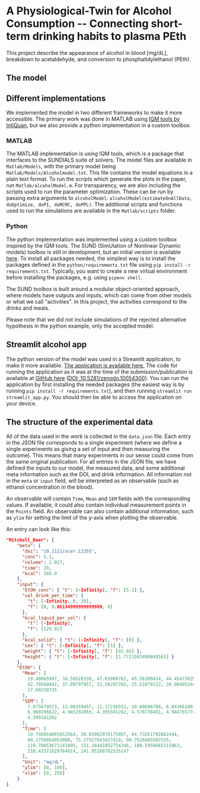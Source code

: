 # A Physiological-Twin for Alcohol Consumption -- Connecting short-term drinking habits to plasma PEth

This project describe the appearance of alcohol in blood [mg/dL], breakdown to acetaldehyde, and conversion to phosphatidylethanol (PEth). 

## The model

## Different implementations

We implemented the model in two different frameworks to make it more accessible. The primary work was done in MATLAB using [IQM tools by IntiQuan](https://iqmtools.intiquan.com/), but we also provide a python implementation in a custom toolbox.

### MATLAB

The MATLAB implementation is using IQM tools, which is a package that interfaces to the SUNDIALS suite of solvers. 
The model files are available in `Matlab/Models`, with the primary model being `Matlab/Models/Alcoholmodel.txt`. This file contains the model equations in a plain text format. To run the scripts which generate the plots in the paper, run `Matlab/alcoholModel.m`. For transparency, we are also including the scripts used to run the parameter optimization. These can be run by passing extra arguments to `alcoholModel`: `alcoholModel(estimateOnAllData, doOptimize, doPI, doMCMC, doPPL)`. 
The additional scripts and functions used to run the simulations are available in the `Matlab/scripts` folder.

### Python
The python implementation was implemented using a custom toolbox inspired by the IQM tools. The SUND (SimUlation of Nonlinear Dynamic models) toolbox is still in development, but an initial version is available [here](https://isbgroup.eu/edu/assets/sund-1.0.2.tar.gz). To install all packages needed, the simplest way is to install the packages defined in the `python/requirements.txt` file using `pip install -r requirements.txt`. Typically, you want to create a new virtual environment before installing the packages, e.g. using `pipenv shell`. 

The SUND toolbox is built around a modular object-oriented approach, where models have outputs and inputs, which can come from other models or what we call "activities". In this project, the activities correspond to the drinks and meals. 

Please note that we did not include simulations of the rejected alternative hypothesis in the python example, only the accepted model. 

## Streamlit alcohol app

The python version of the model was used in a Streamlit application, to make it more available. [The application is available here.](https://alcohol.streamlit.app/) The code for running the application as it was at the time of the submission/publication is available at [GitHub here](https://github.com/willov/alcohol_app) ([DOI: 10.5281/zenodo.10054300](https://doi.org/10.5281/zenodo.10054300)). You can run the application by first installing the needed packages (the easiest way is by running `pip install -r requirements.txt`), and then running `streamlit run streamlit_app.py`. You should then be able to access the application on your device. 

## The structure of the experimental data

All of the data used in the work is collected in the `data.json` file. Each entry in the JSON file corresponds to a single experiment (where we define a single experiments as giving a set of input and then measuring the outcome). This means that many experiments in our sense could come from the same original publication. For all entries in the JSON file, we have defined the inputs to our model, the measured data, and some additional meta information such as the DOI, and drink information. All information not in the `meta` or `input` field, will be interpreted as an observable (such as ethanol concentration in the blood).

An observable will contain `Time`, `Mean` and `SEM` fields with the corresponding values. If available, it could also contain individual measurement points in the `Points` field. An observable can also contain additional information, such as `ylim` for setting the limit of the y-axis when plotting the observable.

An entry can look like this: 

```JSON
"Mitchell_Beer": {
    "meta": {
      "doi": "10.1111/acer.12355",
      "conc": 5.1,
      "volume": 1.027,
      "time": 20,
      "kcal": 389.0
    },
    "input": {
      "EtOH_conc": { "t": [-Infinity], "f": [5.1] },
      "vol_drink_per_time": {
        "t": [-Infinity, 0, 20],
        "f": [0, 0.05134999999999999, 0]
      },
      "kcal_liquid_per_vol": {
        "t": [-Infinity],
        "f": [129.82]
      },
      "kcal_solid": { "t": [-Infinity], "f": [0] },
      "sex": { "t": [-Infinity], "f": [1] },
      "weight": { "t": [-Infinity], "f": [82.66] },
      "height": { "t": [-Infinity], "f": [1.7711583490849163] }
    },
    "EtOH": {
      "Mean": [
        19.40065997, 34.59520339, 47.03908762, 45.56389434, 44.45473635,
        42.79560442, 37.09797957, 31.58297765, 25.51879122, 20.00405244,
        17.60258725
      ],
      "SEM": [
        7.875679573, 13.00359457, 11.17236552, 10.80606708, 6.04366109,
        6.960196622, 4.945292065, 4.395581262, 4.578730481, 4.944765774,
        4.395581262
      ],
      "Time": [
        19.748854001652564, 30.03962970175097, 44.73261792862444,
        60.1758864053808, 75.27527643427419, 90.7526485587525,
        119.78053671141895, 151.16441852754346, 180.5958665115863,
        210.43371629764914, 241.05168702535147
      ],
      "Unit": "mg/dL", 
      "ylim": [0, 100],
      "xlim": [0, 250]
    }
}
